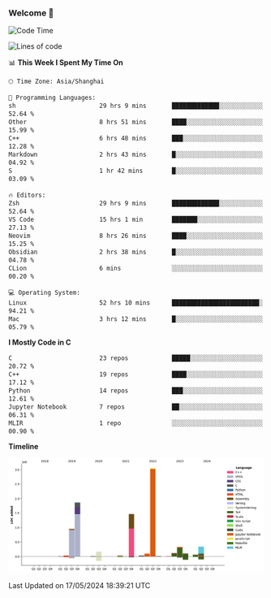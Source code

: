### Welcome 👋

<!--START_SECTION:waka-->
![Code Time](http://img.shields.io/badge/Code%20Time-1%2C460%20hrs%208%20mins-blue)

![Lines of code](https://img.shields.io/badge/From%20Hello%20World%20I%27ve%20Written-8.7%20million%20lines%20of%20code-blue)

📊 **This Week I Spent My Time On** 

```text
🕑︎ Time Zone: Asia/Shanghai

💬 Programming Languages: 
sh                       29 hrs 9 mins       █████████████░░░░░░░░░░░░   52.64 % 
Other                    8 hrs 51 mins       ████░░░░░░░░░░░░░░░░░░░░░   15.99 % 
C++                      6 hrs 48 mins       ███░░░░░░░░░░░░░░░░░░░░░░   12.28 % 
Markdown                 2 hrs 43 mins       █░░░░░░░░░░░░░░░░░░░░░░░░   04.92 % 
S                        1 hr 42 mins        █░░░░░░░░░░░░░░░░░░░░░░░░   03.09 % 

🔥 Editors: 
Zsh                      29 hrs 9 mins       █████████████░░░░░░░░░░░░   52.64 % 
VS Code                  15 hrs 1 min        ███████░░░░░░░░░░░░░░░░░░   27.13 % 
Neovim                   8 hrs 26 mins       ████░░░░░░░░░░░░░░░░░░░░░   15.25 % 
Obsidian                 2 hrs 38 mins       █░░░░░░░░░░░░░░░░░░░░░░░░   04.78 % 
CLion                    6 mins              ░░░░░░░░░░░░░░░░░░░░░░░░░   00.20 % 

💻 Operating System: 
Linux                    52 hrs 10 mins      ████████████████████████░   94.21 % 
Mac                      3 hrs 12 mins       █░░░░░░░░░░░░░░░░░░░░░░░░   05.79 % 
```

**I Mostly Code in C** 

```text
C                        23 repos            █████░░░░░░░░░░░░░░░░░░░░   20.72 % 
C++                      19 repos            ████░░░░░░░░░░░░░░░░░░░░░   17.12 % 
Python                   14 repos            ███░░░░░░░░░░░░░░░░░░░░░░   12.61 % 
Jupyter Notebook         7 repos             ██░░░░░░░░░░░░░░░░░░░░░░░   06.31 % 
MLIR                     1 repo              ░░░░░░░░░░░░░░░░░░░░░░░░░   00.90 % 
```



**Timeline**

![Lines of Code chart](https://raw.githubusercontent.com/Bohan-hu/Bohan-hu/master/assets/bar_graph.png)


 Last Updated on 17/05/2024 18:39:21 UTC
<!--END_SECTION:waka-->



